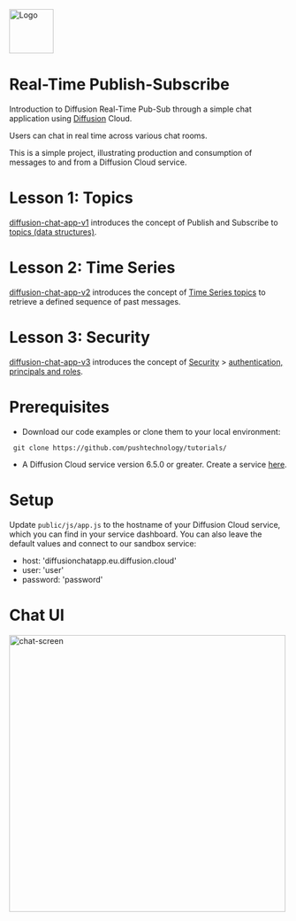 <img src="https://www.pushtechnology.com/wp-content/themes/pushtechnology/img/diffusion-padding-bottom.png" height="80" title="Logo">

# Real-Time Publish-Subscribe

Introduction to Diffusion Real-Time Pub-Sub through a simple chat application using [Diffusion](https://www.pushtechnology.com/product-overview) Cloud.

Users can chat in real time across various chat rooms.

This is a simple project, illustrating production and consumption of messages to and from a Diffusion Cloud service.

# Lesson 1: Topics
[diffusion-chat-app-v1](https://github.com/pushtechnology/tutorials/tree/master/messaging/diffusion-chat-app-v1) introduces the concept of Publish and Subscribe to [topics (data structures)](https://docs.pushtechnology.com/docs/6.5.1/manual/html/introduction/overview/topics_data.html).

# Lesson 2: Time Series
[diffusion-chat-app-v2](https://github.com/pushtechnology/tutorials/tree/master/messaging/diffusion-chat-app-v2) introduces the concept of [Time Series topics](https://docs.pushtechnology.com/docs/6.5.1/manual/html/designguide/data/topics/timeseries_topics.html) to retrieve a defined sequence of past messages.

# Lesson 3: Security
[diffusion-chat-app-v3](https://github.com/pushtechnology/tutorials/tree/master/messaging/diffusion-chat-app-v3) introduces the concept of [Security](https://docs.pushtechnology.com/docs/6.5.1/manual/html/designguide/security/c_security.html) > [authentication, principals and roles](https://docs.pushtechnology.com/docs/6.5.1/manual/html/designguide/security/useraccess/atn_model.html).


# Prerequisites

*  Download our code examples or clone them to your local environment:
```
 git clone https://github.com/pushtechnology/tutorials/
```
* A Diffusion Cloud service version 6.5.0 or greater. Create a service [here](https://diffusion.cloud/).

<!-- * Follow our [Quick Start Guide](https://docs.pushtechnology.com/quickstart/) and get your service up in a minute! -->
<!-- there is no need to follow the QSG, you just need to create a service --> 

# Setup

Update `public/js/app.js` to the hostname of your Diffusion Cloud service, which you can find in your service dashboard.
You can also leave the default values and connect to our sandbox service:
* host: 'diffusionchatapp.eu.diffusion.cloud'
* user: 'user'
* password: 'password'

# Chat UI

<img src="https://github.com/pushtechnology/tutorials/blob/master/messaging/chat-screen.png" height="500" title="chat-screen">
